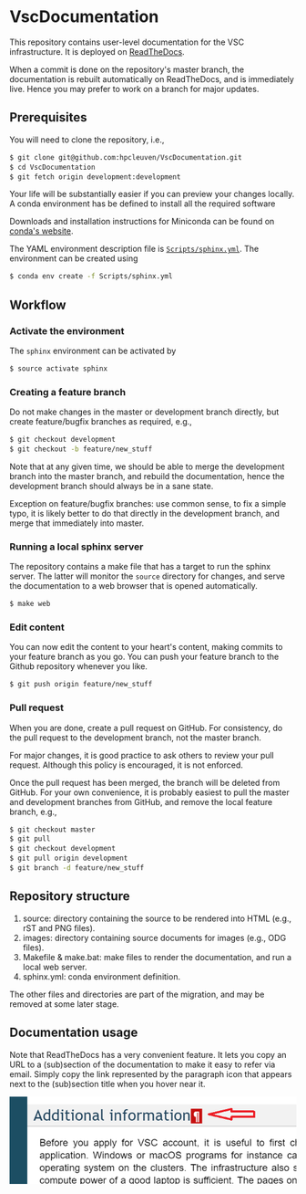 # VscDocumentation

This repository contains user-level documentation for the VSC infrastructure.  It is deployed on [ReadTheDocs](https://vlaams-supercomputing-centrum-vscdocumentation.readthedocs-hosted.com/en/latest/).

When a commit is done on the repository's master branch, the documentation is rebuilt automatically on ReadTheDocs, and is immediately live.  Hence you may prefer to work on a branch for major updates.

## Prerequisites

You will need to clone the repository, i.e.,
```bash
$ git clone git@github.com:hpcleuven/VscDocumentation.git
$ cd VscDocumentation
$ git fetch origin development:development
```

Your life will be substantially easier if you can preview your changes locally.  A conda environment has be defined to install all the required software

Downloads and installation instructions for Miniconda can be found on [conda's website](https://docs.conda.io/en/latest/miniconda.html).

The YAML environment description file is [``Scripts/sphinx.yml``](Scripts/sphinx.yml).  The environment can be created using
```bash
$ conda env create -f Scripts/sphinx.yml
```

## Workflow

### Activate the environment

The ``sphinx`` environment can be activated by
```bash
$ source activate sphinx
```


### Creating a feature branch

Do not make changes in the master or development branch directly, but create feature/bugfix branches as required, e.g.,
```bash
$ git checkout development
$ git checkout -b feature/new_stuff
```

Note that at any given time, we should be able to merge the development branch into the master branch, and rebuild the documentation, hence the development branch should always be in a sane state.

Exception on feature/bugfix branches: use common sense, to fix a simple typo, it is likely better to do that directly in the development branch, and merge that immediately into master.


### Running a local sphinx server

The repository contains a make file that has a target to run the sphinx server.  The latter will monitor the ``source`` directory for changes, and serve the documentation to a web browser that is opened automatically.
```bash
$ make web
```


### Edit content

You can now edit the content to your heart's content, making commits to your feature branch as you go.  You can push your feature branch to the Github repository whenever you like.
```bash
$ git push origin feature/new_stuff
```


### Pull request

When you are done, create a pull request on GitHub.  For consistency, do the pull request to the development branch, not the master branch.

For major changes, it is good practice to ask others to review your pull request.  Although this policy is encouraged, it is not enforced.

Once the pull request has been merged, the branch will be deleted from GitHub.  For your own convenience, it is probably easiest to pull the master and development branches from GitHub,
and remove the local feature branch, e.g.,
```bash
$ git checkout master
$ git pull
$ git checkout development
$ git pull origin development
$ git branch -d feature/new_stuff
```


## Repository structure

1. source: directory containing the source to be rendered into HTML (e.g., rST and PNG files).
1. images: directory containing source documents for images (e.g., ODG files).
1. Makefile & make.bat: make files to render the documentation, and run a local web server.
1. sphinx.yml: conda environment definition.

The other files and directories are part of the migration, and may be removed at some
later stage.


## Documentation usage

Note that ReadTheDocs has a very convenient feature.  It lets you copy an URL
to a (sub)section of the documentation to make it easy to refer via email.  Simply
copy the link represented by the paragraph icon that appears next to the (sub)section
 title when you hover near it.

![copy documentation link](img/links.png)
